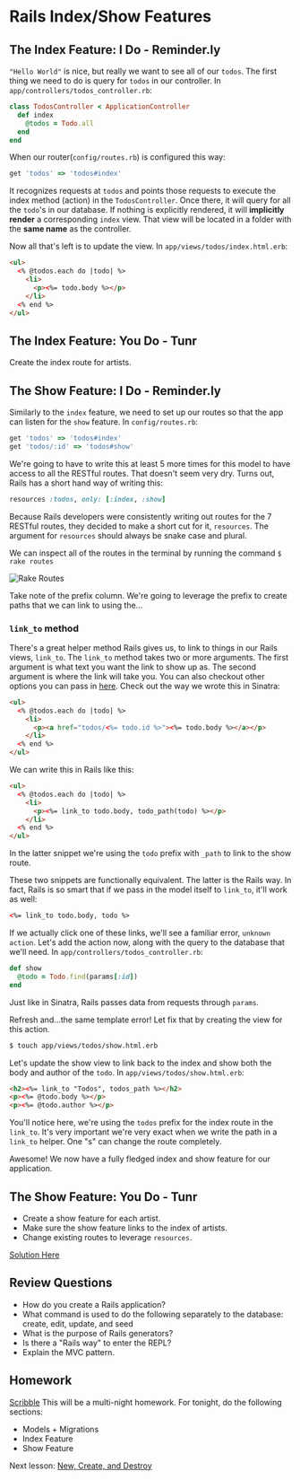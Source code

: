 # Rails Index/Show Features

## The Index Feature: I Do - Reminder.ly

`"Hello World"` is nice, but really we want to see all of our `todos`. The first thing we need to do is query for `todos` in our controller. In `app/controllers/todos_controller.rb`:

```ruby
class TodosController < ApplicationController
  def index
    @todos = Todo.all
  end
end
```

When our router(`config/routes.rb`) is configured this way:

```ruby
get 'todos' => 'todos#index'
```

It recognizes requests at `todos` and points those requests to execute the index method (action) in the `TodosController`. Once there, it will query for all the `todo`'s in our database. If nothing is explicitly rendered, it will **implicitly render** a corresponding `index` view. That view will be located in a folder with the **same name** as the controller.

Now all that's left is to update the view. In `app/views/todos/index.html.erb`:

```html
<ul>
  <% @todos.each do |todo| %>
    <li>
      <p><%= todo.body %></p>
    </li>
  <% end %>
</ul>
```

## The Index Feature: You Do - Tunr

Create the index route for artists.

## The Show Feature: I Do - Reminder.ly

Similarly to the `index` feature, we need to set up our routes so that the app can listen for the `show` feature. In `config/routes.rb`:

```ruby
get 'todos' => 'todos#index'
get 'todos/:id' => 'todos#show'
```

We're going to have to write this at least 5 more times for this model to have access to all the RESTful routes. That doesn't seem very dry. Turns out, Rails has a short hand way of writing this:

```ruby
resources :todos, only: [:index, :show]
```

Because Rails developers were consistently writing out routes for the 7 RESTful routes, they decided to make a short cut for it, `resources`. The argument for `resources` should always be snake case and plural.

We can inspect all of the routes in the terminal by running the command `$ rake routes`

![Rake Routes](images/rake_routes.png)

Take note of the prefix column. We're going to leverage the prefix to create paths that we can link to using the...

### `link_to` method

There's a great helper method Rails gives us, to link to things in our Rails views, `link_to`. The `link_to` method takes two or more arguments. The first argument is what text you want the link to show up as. The second argument is where the link will take you. You can also checkout other options you can pass in [here](http://api.rubyonrails.org/classes/ActionView/Helpers/UrlHelper.html#method-i-link_to). Check out the way we wrote this in Sinatra:

```html
<ul>
  <% @todos.each do |todo| %>
    <li>
      <p><a href="todos/<%= todo.id %>"><%= todo.body %></a></p>
    </li>
  <% end %>
</ul>
```

We can write this in Rails like this:

```html
<ul>
  <% @todos.each do |todo| %>
    <li>
      <p><%= link_to todo.body, todo_path(todo) %></p>
    </li>
  <% end %>
</ul>
```

In the latter snippet we're using the `todo` prefix with `_path` to link to the show route.

These two snippets are functionally equivalent. The latter is the Rails way. In fact, Rails is so smart that if we pass in the model itself to `link_to`, it'll work as well:

```html
<%= link_to todo.body, todo %>
```

If we actually click one of these links, we'll see a familiar error, `unknown action`. Let's add the action now, along with the query to the database that we'll need. In `app/controllers/todos_controller.rb`:

```ruby
def show
  @todo = Todo.find(params[:id])
end
```

Just like in Sinatra, Rails passes data from requests through `params`.

Refresh and...the same template error! Let fix that by creating the view for this action.

```bash
$ touch app/views/todos/show.html.erb
```

Let's update the show view to link back to the index and show both the body and author of the `todo`. In `app/views/todos/show.html.erb`:

```html
<h2><%= link_to "Todos", todos_path %></h2>
<p><%= @todo.body %></p>
<p><%= @todo.author %></p>
```

You'll notice here, we're using the `todos` prefix for the index route in the `link_to`. It's very important we're very exact when we write the path in a `link_to` helper. One "s" can change the route completely.

Awesome! We now have a fully fledged index and show feature for our application.

## The Show Feature: You Do - Tunr

- Create a show feature for each artist.
- Make sure the show feature links to the index of artists.
- Change existing routes to leverage `resources`.

[Solution Here](https://github.com/andrewsunglaekim/tunr_features/tree/index-show-solution)

## Review Questions
- How do you create a Rails application?
- What command is used to do the following separately to the database: create, edit, update, and seed
- What is the purpose of Rails generators?
- Is there a "Rails way" to enter the REPL?
- Explain the MVC pattern.

## Homework
[Scribble](https://github.com/ga-wdi-pvd/scribble)
This will be a multi-night homework. For tonight, do the following sections:
- Models + Migrations
- Index Feature
- Show Feature

Next lesson: [New, Create, and Destroy](new_create_destroy.md)
